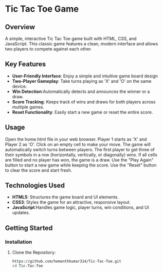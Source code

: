 # Tic Tac Toe Game

## Overview
A simple, interactive Tic Tac Toe game built with HTML, CSS, and JavaScript. This classic game features a clean, modern interface and allows two players to compete against each other.

## Key Features
- **User-Friendly Interface**: Enjoy a simple and intuitive game board design
- **Two-Player Gameplay**: Take turns playing as 'X' and 'O' on the same device.
- **Win Detection**:Automatically detects and announces the winner or a draw.
- **Score Tracking**: Keeps track of wins and draws for both players across multiple games.
- **Reset Functionality**: Easily start a new game or reset the entire score.

## Usage
Open the home.html file in your web browser.
Player 1 starts as 'X' and Player 2 as 'O'.
Click on an empty cell to make your move.
The game will automatically switch turns between players.
The first player to get three of their symbols in a row (horizontally, vertically, or diagonally) wins.
If all cells are filled and no player has won, the game is a draw.
Use the "Play Again" button to start a new game while keeping the score.
Use the "Reset" button to clear the score and start fresh.

## Technologies Used

- **HTML5**: Structures the game board and UI elements.
- **CSS3**: Styles the game for an attractive, responsive layout.
- **JavaScript**:Handles game logic, player turns, win conditions, and UI updates.


## Getting Started

### Installation

1. Clone the Repository:
   ```bash
   https://github.com/hemanthkumar314/Tic-Tac-Toe.git
   cd Tic-Tac-Toe
